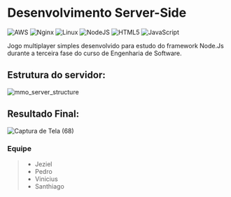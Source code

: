 # Desenvolvimento Server-Side
![AWS](https://img.shields.io/badge/AWS-%23FF9900.svg?style=for-the-badge&logo=amazon-aws&logoColor=white)
![Nginx](https://img.shields.io/badge/nginx-%23009639.svg?style=for-the-badge&logo=nginx&logoColor=white)
![Linux](https://img.shields.io/badge/Linux-FCC624?style=for-the-badge&logo=linux&logoColor=black)
![NodeJS](https://img.shields.io/badge/node.js-6DA55F?style=for-the-badge&logo=node.js&logoColor=white)
![HTML5](https://img.shields.io/badge/html5-%23E34F26.svg?style=for-the-badge&logo=html5&logoColor=white)
![JavaScript](https://img.shields.io/badge/javascript-%23323330.svg?style=for-the-badge&logo=javascript&logoColor=%23F7DF1E)

Jogo multiplayer simples desenvolvido para estudo do framework Node.Js durante a terceira fase do curso de Engenharia de Software.

## Estrutura do servidor:
![mmo_server_structure](https://github.com/user-attachments/assets/4cb7e52c-f147-4ede-888c-73953e6f4833)

## Resultado Final:
![Captura de Tela (68)](https://github.com/user-attachments/assets/f29632f6-8dd5-442c-8456-27f1fe3ff6fd)
### Equipe
> + Jeziel<br>
> + Pedro<br>
> + Vinicius<br>
> + Santhiago
